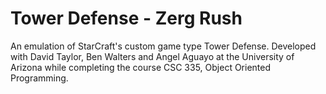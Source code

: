 # Tower Defense - Zerg Rush
An emulation of StarCraft's custom game type Tower Defense. Developed with David Taylor, Ben Walters and Angel Aguayo at the University of Arizona while completing the course CSC 335, Object Oriented Programming.
